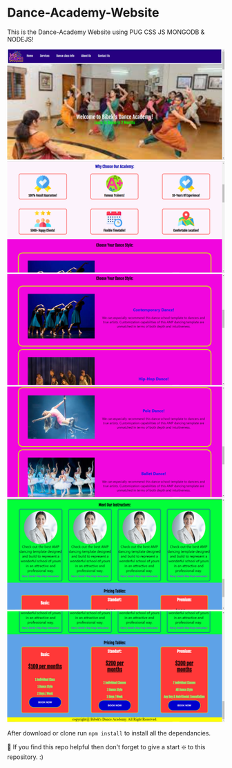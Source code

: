 # Dance-Academy-Website
This is the Dance-Academy Website using PUG CSS JS MONGODB &amp; NODEJS!

![Dance-Academy Website](https://github.com/bibek1123/Dance-Academy-Website/blob/master/Dance%20Academy%20image.png?raw=true)
![Dance-Academy Website](https://github.com/bibek1123/Dance-Academy-Website/blob/master/Dance%20Academy%20image2.png?raw=true)
![Dance-Academy Website](https://github.com/bibek1123/Dance-Academy-Website/blob/master/Dance%20Academy%20image3.png?raw=true)
![Dance-Academy Website](https://github.com/bibek1123/Dance-Academy-Website/blob/master/Dance%20Academy%20image6.png?raw=true)
![Dance-Academy Website](https://github.com/bibek1123/Dance-Academy-Website/blob/master/Dance%20Academy%20image4.png?raw=true)
![Dance-Academy Website](https://github.com/bibek1123/Dance-Academy-Website/blob/master/Dance%20Academy%20image5.png?raw=true)

After download or clone run `npm install` to install all the dependancies.

🙏 If you find this repo helpful then don't forget to give a start ❇️  to this repository. :)

